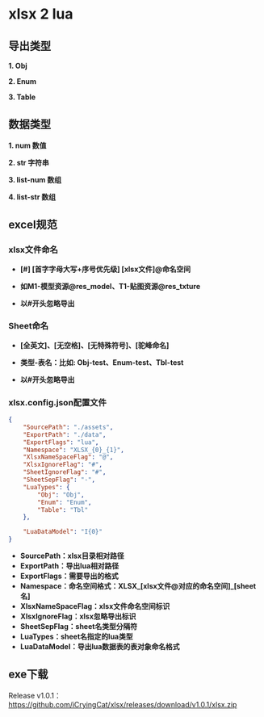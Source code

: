 # xlsx 2 lua

## 导出类型

**1. Obj**

**2. Enum**

**3. Table**

## 数据类型

**1. num 数值**

**2. str 字符串**

**3. list-num 数组**

**4. list-str 数组**

## excel规范

### xlsx文件命名

-   **[#] [首字字母大写+序号优先级] [xlsx文件]@命名空间**

-   **如M1-模型资源@res_model、T1-贴图资源@res_txture**

-   **以#开头忽略导出**

### Sheet命名

-   **[全英文]、[无空格]、[无特殊符号]、[驼峰命名]**
-   **类型-表名：比如: Obj-test、Enum-test、Tbl-test**

-   **以#开头忽略导出**

### xlsx.config.json配置文件

```json
{
	"SourcePath": "./assets", 
	"ExportPath": "./data",
	"ExportFlags": "lua",
	"Namespace": "XLSX_{0}_{1}",
	"XlsxNameSpaceFlag": "@",
	"XlsxIgnoreFlag": "#",
	"SheetIgnoreFlag": "#",
	"SheetSepFlag": "-",
	"LuaTypes": {
		"Obj": "Obj",
		"Enum": "Enum",
		"Table": "Tbl"
	},

	"LuaDataModel": "I{0}"
}

```

-   **SourcePath：xlsx目录相对路径**
-   **ExportPath：导出lua相对路径**
-   **ExportFlags：需要导出的格式**
-   **Namespace：命名空间格式：XLSX_[xlsx文件@对应的命名空间]_[sheet名]**
-   **XlsxNameSpaceFlag：xlsx文件命名空间标识**
-   **XlsxIgnoreFlag：xlsx忽略导出标识**
-   **SheetSepFlag：sheet名类型分隔符**
-   **LuaTypes：sheet名指定的lua类型**
-   **LuaDataModel：导出lua数据表的表对象命名格式**

## exe下载
Release v1.0.1：https://github.com/iCryingCat/xlsx/releases/download/v1.0.1/xlsx.zip